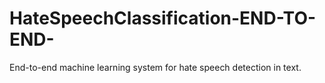 # HateSpeechClassification-END-TO-END-
End-to-end machine learning system for hate speech detection in text.

